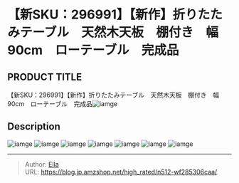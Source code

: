 # 【新SKU：296991】【新作】折りたたみテーブル　天然木天板　棚付き　幅90cm　ローテーブル　完成品


## PRODUCT TITLE 

【新SKU：296991】【新作】折りたたみテーブル　天然木天板　棚付き　幅90cm　ローテーブル　完成品![iamge](https://b2bfiles1.gigab2b.cn/image/wkseller/301/20220113_0d92a8804438732142dd944fe22cf6af.jpg)

## Description











![iamge](https://b2bfiles1.gigab2b.cn/image/wkseller/301/20220113_52e4db689051ea51e461e53a1f22c41c.jpg)
![iamge](https://b2bfiles1.gigab2b.cn/image/wkseller/301/20220113_3438cb64a74dffbaebc5f68238483ac8.jpg)
![iamge](https://b2bfiles1.gigab2b.cn/image/wkseller/301/20220113_1b2f5d54bea2313c7af4232230bc1bcb.jpg)
![iamge](https://b2bfiles1.gigab2b.cn/image/wkseller/301/20220113_bb6fba4c0d2af363ea06ad44610a7e91.jpg)
![iamge](nan)
![iamge](nan)
![iamge](nan)


---

> Author: [Ella](https://blog.jp.amzshop.net/)  
> URL: https://blog.jp.amzshop.net/high_rated/n512-wf285306caa/  

